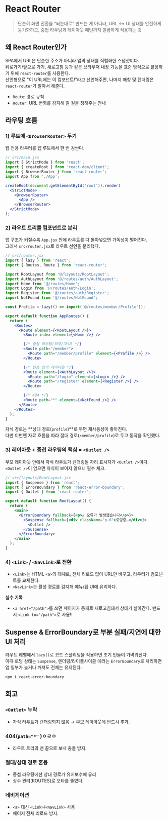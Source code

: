 # React Router

> 단순히 화면 전환을 “되는대로” 만드는 게 아니라, URL ↔ UI 상태를 안전하게 동기화하고, 중첩 라우팅과 레이아웃 패턴까지 깔끔하게 적용하는 것

## 왜 React Router인가

SPA에서 URL은 단순한 주소가 아니라 앱의 상태를 직렬화한 스냅샷이다.<br/>
뒤로가기/앞으로 가기, 새로고침 등과 같은 브라우저 내장 기능을 표준 방식으로 활용하기 위해 `react-router`를 사용한다.<br/>
선언형으로 "이 URL에는 이 컴포넌트!"라고 선언해주면, 나머지 매칭 및 렌더링은 `react-router`가 알아서 해준다.

- `Route`: 경로 규칙
- `Router`: URL 변화를 감지해 갈 길을 정해주는 안내

## 라우팅 흐름

### 1) 루트에 `<BrowserRouter>` 두기

웹 전용 라우터를 앱 루트에서 한 번 감싼다.

```jsx
// src/main.jsx
import { StrictMode } from 'react';
import { createRoot } from 'react-dom/client';
import { BrowserRouter } from 'react-router';
import App from './App';

createRoot(document.getElementById('root')).render(
  <StrictMode>
    <BrowserRouter>
      <App />
    </BrowserRouter>
  </StrictMode>
);
```

### 2) 라우트 트리를 컴포넌트로 분리

앱 구조가 커질수록 `App.jsx` 안에 라우트를 다 몰아넣으면 가독성이 떨어진다.<br/>
그래서 `src/router.jsx`로 라우트 선언을 분리했다.

```jsx
// src/router.jsx
import { lazy } from 'react';
import { Routes, Route } from 'react-router';

import RootLayout from '@/layouts/RootLayout';
import AuthLayout from '@/routes/auth/AuthLayout';
import Home from '@/routes/Home';
import Login from '@/routes/auth/Login';
import Register from '@/routes/auth/Register';
import NotFound from '@/routes/NotFound';

const Profile = lazy(() => import('@/routes/member/Profile'));

export default function AppRoutes() {
  return (
    <Routes>
      <Route element={<RootLayout />}>
        <Route index element={<Home />} />

        {/* 중첩 라우팅(부모/자식) */}
        <Route path="/member">
          <Route path="/member/profile" element={<Profile />} />
        </Route>

        {/* 인증 영역 레이아웃 */}
        <Route element={<AuthLayout />}>
          <Route path="/login" element={<Login />} />
          <Route path="/register" element={<Register />} />
        </Route>

        {/* 404 */}
        <Route path="*" element={<NotFound />} />
      </Route>
    </Routes>
  );
}
```

자식 경로는 **상대 경로(`profile`)**로 두면 재사용성이 좋아진다.<br/>
다만 이번엔 자료 흐름을 따라 절대 경로(`/member/profile`)로 두고 동작을 확인했다.

### 3) 레이아웃 + 중첩 라우팅의 핵심 = `<Outlet />`

부모 레이아웃 안에서 자식 라우트가 렌더링될 자리 표시자가 `<Outlet />`이다.<br/>
`<Outlet />`이 없으면 자식이 보이지 않으니 필수 체크.

```jsx
// src/layouts/RootLayout.jsx
import { Suspense } from 'react';
import { ErrorBoundary } from 'react-error-boundary';
import { Outlet } from 'react-router';

export default function RootLayout() {
  return (
    <main>
      <ErrorBoundary fallback={<p>⚠️ 오류가 발생했습니다</p>}>
        <Suspense fallback={<div className="p-6">로딩중…</div>}>
          <Outlet />
        </Suspense>
      </ErrorBoundary>
    </main>
  );
}
```

### 4) `<Link>` / `<NavLink>`로 전환

- `<Link>`는 HTML `<a>`의 대체로, 전체 리로드 없이 URL만 바꾸고, 라우터가 컴포넌트를 교체한다.
- `<NavLink>`는 활성 경로를 감지해 메뉴/탭 UI에 유리하다.

**실수 기록**

- `<a href="/path">`를 쓰면 페이지가 통째로 새로고침돼서 상태가 날아간다. 반드시 `<Link to="/path">`로 사용!!

## Suspense & ErrorBoundary로 부분 실패/지연에 대한 UI 처리

라우트 레벨에서 `lazy()`로 코드 스플리팅을 적용하면 초기 번들이 가벼워진다.<br/>
이때 로딩 상태는 `Suspense`, 렌더링/라이플사이클 에러는 `ErrorBoundary`로 처리하면 앱 일부가 늦거나 깨져도 전체는 유지된다.

```bash
npm i react-error-boundary
```

## 회고

### `<Outlet>` 누락

- 자식 라우트가 렌더링되지 않음 → 부모 레이아웃에 반드시 추가.

### 404(`path="*"` )ㅇㄹㅇ

- 라우트 트리의 맨 끝으로 보내 충돌 방지.

### 절대/상대 경로 혼용

- 중첩 라우팅에선 상대 경로가 유지보수에 유리
- 상수 관리(ROUTES)로 오타를 줄였다.

### 네비게이션

- `<a>` 대신 `<Link>`/`<NavLink>` 사용
- 페이지 전체 리로드 방지.
